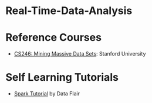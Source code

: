 # Real-Time-Data-Analysis



# Reference Courses
- [CS246: Mining Massive Data Sets](https://web.stanford.edu/class/cs246/): Stanford University


# Self Learning Tutorials
- [Spark Tutorial](https://data-flair.training/blogs/spark-tutorial/) by Data Flair

